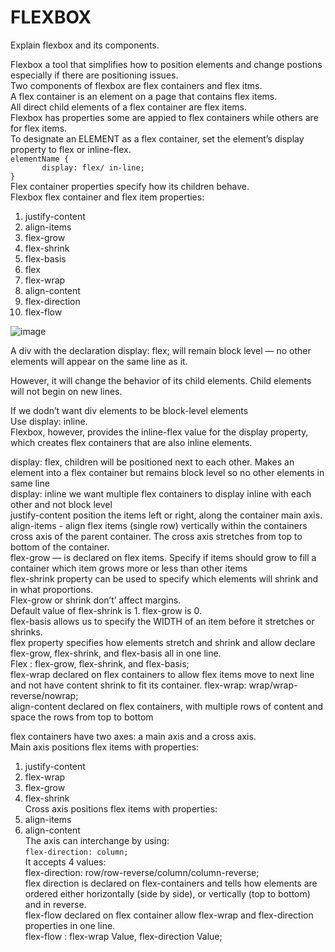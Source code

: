 # FLEXBOX
Explain flexbox and its components.

Flexbox a tool that simplifies how to position elements and change postions especially if there are positioning issues. <br/>
Two components of flexbox are flex containers and flex itms.<br/>
A flex container is an element on a page that contains flex items. <br/>
All direct child elements of a flex container are flex items.<br/>
Flexbox has properties some are appied to flex containers while others are for flex items.<br/>
To designate an ELEMENT as a flex container, set the element’s display property to flex or inline-flex. <br/>
```elementName {```<br/>
```        display: flex/ in-line; ```<br/>
```}```<br/>
Flex container properties specify how its children behave. <br/>
Flexbox flex container and flex item properties:
<ol>
  <li>justify-content</li>
  <li>align-items</li>
  <li>flex-grow</li>
  <li>flex-shrink</li>
  <li>flex-basis</li>
  <li>flex</li>
  <li>flex-wrap</li>
  <li>align-content</li>
  <li>flex-direction</li>
  <li>flex-flow</li>
</ol>

![image](https://github.com/nafizjiwa/FLEXBOX/assets/56348190/da7657ba-4170-464a-aa20-29cb9d0fe680)<br/>

A div with the declaration display: flex; will remain block level — no other elements will appear on the same line as it.<br/>

However, it will change the behavior of its child elements. Child elements will not begin on new lines.

If we dodn’t want div elements to be block-level elements<br/>
Use 
display: inline.<br/> 
Flexbox, however, provides the inline-flex value for the display property, which creates flex containers that are also inline elements.<br/>

display: flex, children will be positioned next to each other. Makes an element into a flex container but remains block level so no other elements in same line<br/>
display: inline we want multiple flex containers to display inline with each other and not block level<br/>
justify-content position the items left or right, along the container main axis. <br/>
align-items - align flex items (single row) vertically within the containers cross axis of the parent container. The cross axis stretches from top to bottom of the container.<br/>
flex-grow — is declared on flex items. Specify if items should grow to fill a container which item grows more or less than other items<br/>
flex-shrink property can be used to specify which elements will shrink and in what proportions.<br/>
Flex-grow or shrink don’t’ affect margins.<br/>
Default value of flex-shrink is 1. flex-grow is 0.<br/>
flex-basis allows us to specify the WIDTH of an item before it stretches or shrinks.<br/>
flex property specifies how elements stretch and shrink and allow declare flex-grow, flex-shrink, and flex-basis all in one line.<br/>
Flex : flex-grow, flex-shrink, and flex-basis;<br/>
flex-wrap declared on flex containers to allow flex items move to next line and not have content shrink to fit its container. flex-wrap: wrap/wrap-reverse/nowrap;<br/>
align-content declared on flex containers, with multiple rows of content and space the rows from top to bottom<br/>

flex containers have two axes: a main axis and a cross axis.<br/>
Main axis positions flex items with properties:<br/>
1.	justify-content
2.	flex-wrap
3.	flex-grow
4.	flex-shrink<br/>
Cross axis positions flex items with properties:<br/>
1.	align-items
2.	align-content<br/>
The axis can interchange by using:<br/>
```flex-direction: column;```<br/>
It accepts 4 values:<br/>
flex-direction: row/row-reverse/column/column-reverse;<br/>
flex direction is declared on flex-containers and tells how elements are ordered either horizontally (side by side), or vertically (top to bottom) and in reverse.<br/>
flex-flow declared on flex container allow flex-wrap and flex-direction properties in one line.<br/>
flex-flow : flex-wrap Value, flex-direction Value; <br/>



